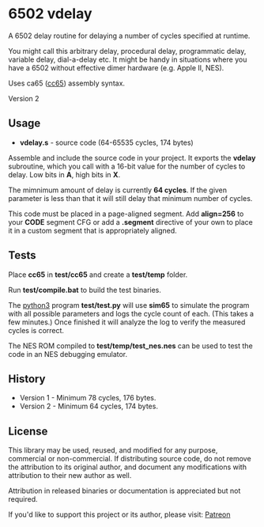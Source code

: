 # 6502 vdelay

A 6502 delay routine for delaying a number of cycles specified at runtime.

You might call this arbitrary delay, procedural delay, programmatic delay, variable delay, dial-a-delay etc.
 It might be handy in situations where you have a 6502 without effective dimer hardware (e.g. Apple II, NES).

Uses ca65 ([cc65](https://cc65.github.io/)) assembly syntax.

Version 2

## Usage

* **vdelay.s** - source code (64-65535 cycles, 174 bytes)

Assemble and include the source code in your project. It exports the **vdelay**
 subroutine, which you call with a 16-bit value for the number of cycles to delay.
 Low bits in **A**, high bits in **X**.

The mimnimum amount of delay is currently **64 cycles**.
 If the given parameter is less than that it will still delay that minimum number of cycles.

This code must be placed in a page-aligned segment. Add **align=256** to your **CODE** segment CFG
 or add a **.segment** directive of your own to place it in a custom segment that is appropriately aligned.

## Tests

Place **cc65** in **test/cc65** and create a **test/temp** folder.

Run **test/compile.bat** to build the test binaries.

The [python3](https://www.python.org/) program **test/test.py** will use **sim65** to simulate the program
 with all possible parameters and logs the cycle count of each.
 (This takes a few minutes.)
 Once finished it will analyze the log to verify the measured cycles is correct.

The NES ROM compiled to **test/temp/test_nes.nes** can be used to test the code
 in an NES debugging emulator. 

## History

* Version 1 - Minimum 78 cycles, 176 bytes.
* Version 2 - Minimum 64 cycles, 174 bytes.

## License

This library may be used, reused, and modified for any purpose, commercial or non-commercial.
 If distributing source code, do not remove the attribution to its original author,
 and document any modifications with attribution to their new author as well.

Attribution in released binaries or documentation is appreciated but not required.

If you'd like to support this project or its author, please visit:
 [Patreon](https://www.patreon.com/rainwarrior)
